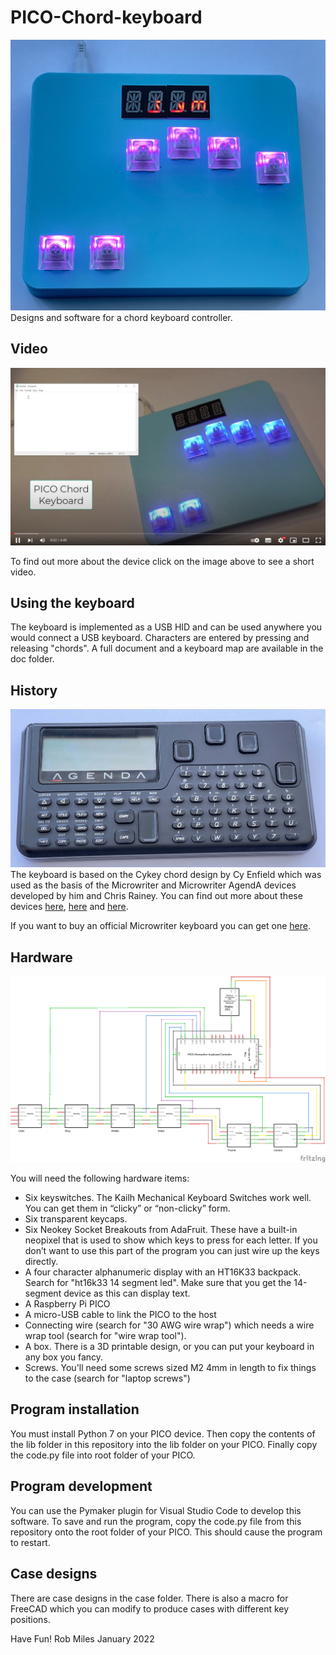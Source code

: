 # PICO-Chord-keyboard
![Image of keyboard](images/keyboard.jpg)
Designs and software for a chord keyboard controller.
## Video
[![YouTube Screenshot](images/video.jpg)](https://youtu.be/ZogL7Nv60Xc)

To find out more about the device click on the image above to see a short video.

## Using the keyboard
The keyboard is implemented as a USB HID and can be used anywhere you would connect a USB keyboard. Characters are entered by pressing and releasing "chords". A full document and a keyboard map are available in the doc folder.
## History
![Image of Microwriter Agenda](images/agenda.jpg)
The keyboard is based on the Cykey chord design by Cy Enfield which was used as the basis of the Microwriter and Microwriter AgendA devices developed by him and Chris Rainey. You can find out more about these devices [here](http://www.computinghistory.org.uk/det/5794/Microwriter-MW4/), [here](https://www.microsoft.com/buxtoncollection/detail.aspx?id=5) and [here](https://mindmachine.co.uk/book/A/Inp-Outp/Microwriter01.html). 

If you want to buy an official Microwriter keyboard you can get one [here](https://sites.google.com/site/cykeybellaire/home). 
## Hardware
![Image of circuit](images/circuit.png)

You will need the following hardware items:

* Six keyswitches. The Kailh Mechanical Keyboard Switches work well. You can get them in “clicky” or “non-clicky” form. 
* Six transparent keycaps. 
* Six Neokey Socket Breakouts from AdaFruit. These have a built-in neopixel that is used to show which keys to press for each letter. If you don’t want to use this part of the program you can just wire up the keys directly. 
* A four character alphanumeric display with an HT16K33 backpack. Search for "ht16k33 14 segment led". Make sure that you get the 14-segment device as this can display text.
* A Raspberry Pi PICO
* A micro-USB cable to link the PICO to the host
* Connecting wire (search for "30 AWG wire wrap") which needs a wire wrap tool (search for "wire wrap tool").
* A box. There is a 3D printable design, or you can put your keyboard in any box you fancy.
* Screws. You'll need some screws sized M2 4mm in length to fix things to the case (search for "laptop screws")
## Program installation
You must install Python 7 on your PICO device. Then copy the contents of the lib folder in this repository into the lib folder on your PICO. Finally copy the code.py file into root folder of your PICO.
## Program development
You can use the Pymaker plugin for Visual Studio Code to develop this software. To save and run the program, copy the code.py file from this repository onto the root folder of your PICO. This should cause the program to restart.
## Case designs
There are case designs in the case folder. There is also a macro for FreeCAD which you can modify to produce cases with different key positions. 

Have Fun!
Rob Miles January 2022
